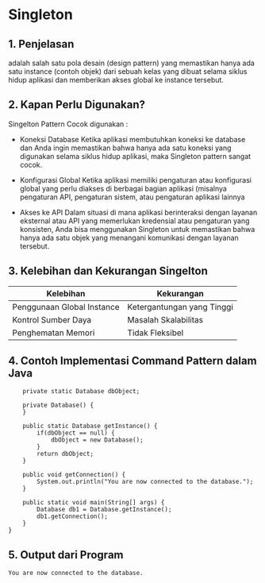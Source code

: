 # Singleton 

## 1. Penjelasan
adalah salah satu pola desain (design pattern) yang memastikan hanya ada satu instance (contoh objek) dari sebuah kelas yang dibuat selama siklus hidup aplikasi dan memberikan akses global ke instance tersebut.

## 2. Kapan  Perlu Digunakan?
Singelton Pattern Cocok digunakan : 
- Koneksi Database
  Ketika aplikasi membutuhkan koneksi ke database dan Anda ingin memastikan bahwa hanya ada satu koneksi yang digunakan selama siklus hidup aplikasi, maka Singleton pattern sangat cocok.
  
- Konfigurasi Global
  Ketika aplikasi  memiliki pengaturan atau konfigurasi global yang perlu diakses di berbagai bagian aplikasi (misalnya pengaturan API, pengaturan sistem, atau pengaturan aplikasi lainnya
  
- Akses ke API
  Dalam situasi di mana aplikasi berinteraksi dengan layanan eksternal atau API yang memerlukan kredensial atau pengaturan yang konsisten, Anda bisa menggunakan Singleton untuk memastikan bahwa hanya ada satu objek yang menangani komunikasi dengan layanan tersebut.
  
## 3. Kelebihan dan Kekurangan Singelton 

| **Kelebihan** | **Kekurangan** |
|--------------|--------------|
| Penggunaan Global Instance | Ketergantungan yang Tinggi  |
|Kontrol Sumber Daya | Masalah Skalabilitas |
| Penghematan Memori  | Tidak Fleksibel |

## 4. Contoh Implementasi Command Pattern dalam Java

```class Database {
    private static Database dbObject;

    private Database() {      
    }

    public static Database getInstance() {
        if(dbObject == null) {
            dbObject = new Database();
        }
        return dbObject;
    }

    public void getConnection() {
        System.out.println("You are now connected to the database.");
    }

    public static void main(String[] args) {
        Database db1 = Database.getInstance();
        db1.getConnection();
    }
}

```

## 5. Output dari Program
```
You are now connected to the database.
```

